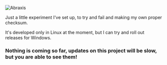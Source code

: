 ![Abraxis](https://user-images.githubusercontent.com/78241083/124601006-f8430080-de2c-11eb-9d4a-46e40f5ed9cf.png)



Just a little experiment I've set up, to try and fail and making my own proper checksum.

It's developed only in Linux at the moment, but I can try and roll out releases for Windows.



### Nothing is coming so far, updates on this project will be slow, but you are able to see them!
